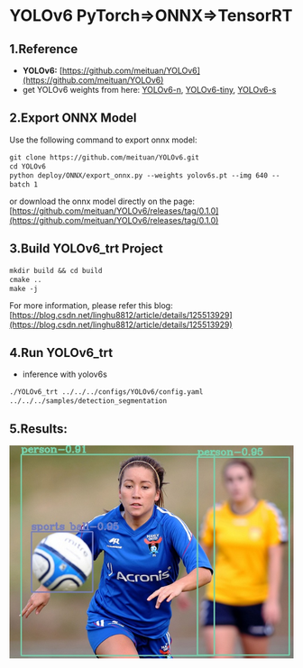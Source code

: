 # YOLOv6 PyTorch=>ONNX=>TensorRT

## 1.Reference
- **YOLOv6:** [https://github.com/meituan/YOLOv6](https://github.com/meituan/YOLOv6)
- get YOLOv6 weights from here: [YOLOv6-n](https://github.com/meituan/YOLOv6/releases/download/0.1.0/yolov6n.pt), 
[YOLOv6-tiny](https://github.com/meituan/YOLOv6/releases/download/0.1.0/yolov6t.pt), 
[YOLOv6-s](https://github.com/meituan/YOLOv6/releases/download/0.1.0/yolov6s.pt)

## 2.Export ONNX Model
Use the following command to export onnx model:
```
git clone https://github.com/meituan/YOLOv6.git
cd YOLOv6
python deploy/ONNX/export_onnx.py --weights yolov6s.pt --img 640 --batch 1
```
or download the onnx model directly on the page: [https://github.com/meituan/YOLOv6/releases/tag/0.1.0](https://github.com/meituan/YOLOv6/releases/tag/0.1.0)

## 3.Build YOLOv6_trt Project
```
mkdir build && cd build
cmake ..
make -j
```

For more information, please refer this blog: [https://blog.csdn.net/linghu8812/article/details/125513929](https://blog.csdn.net/linghu8812/article/details/125513929)

## 4.Run YOLOv6_trt
- inference with yolov6s
```
./YOLOv6_trt ../../../configs/YOLOv6/config.yaml ../../../samples/detection_segmentation
```

## 5.Results:
![](prediction.jpg)
